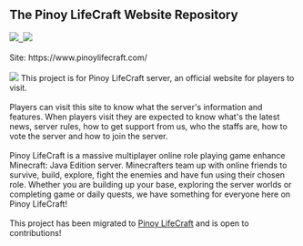 <h2>The Pinoy LifeCraft Website Repository</h2>
<a href="https://github.com/pinoylifecraft/pinoylifecraft.github.io" target="_blank" rel="noopener noreferrer">
     <img src="https://raw.githubusercontent.com/MinecraftJohn/pinoylifecraft.com/4b71196b0bb165606f4121526113e31dfac3a7fb/resources/repositry-status/repository-status-migrated.svg">&nbsp;
     <img src="https://raw.githubusercontent.com/MinecraftJohn/pinoylifecraft.com/4b71196b0bb165606f4121526113e31dfac3a7fb/resources/repositry-status/repository-status-abandoned.svg">
</a>
<br>
<br>
Site: https://www.pinoylifecraft.com/<br>
<br>
<img src="https://raw.githubusercontent.com/MinecraftJohn/pinoylifecraft.com/main/repository-webpreview.png">
This project is for Pinoy LifeCraft server, an official website for players to visit.<br>
<br>
Players can visit this site to know what the server's information and features. When players visit they are expected to know what's the latest news, server rules, how to get support from us, who the staffs are, how to vote the server and how to join the server.<br>
<br>
Pinoy LifeCraft is a massive multiplayer online role playing game enhance Minecraft: Java Edition server. Minecrafters team up with online friends to survive, build, explore, fight the enemies and have fun using their chosen role. Whether you are building up your base, exploring the server worlds or completing game or daily quests, we have something for everyone here on Pinoy LifeCraft!<br>
<br>
This project has been migrated to <a href="https://github.com/pinoylifecraft/pinoylifecraft.github.io" target="_blank" rel="noopener noreferrer">Pinoy LifeCraft</a> and is open to contributions!
